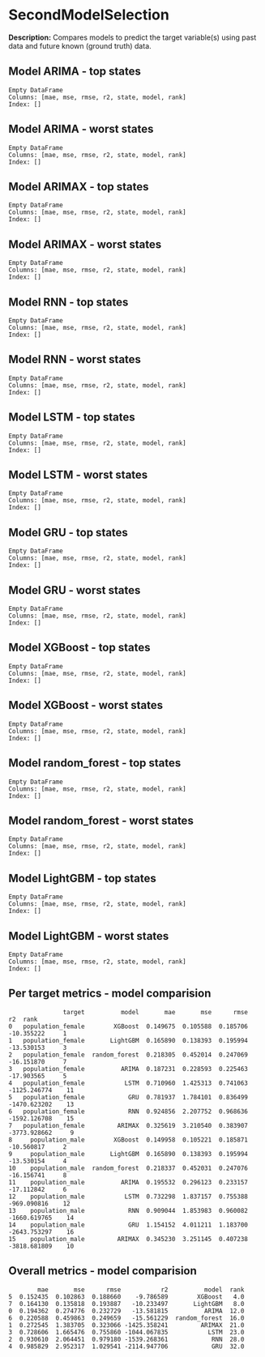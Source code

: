 
# SecondModelSelection

**Description:** Compares models to predict the target variable(s) using past data and future known (ground truth) data.

## Model ARIMA - top states
```
Empty DataFrame
Columns: [mae, mse, rmse, r2, state, model, rank]
Index: []
```


## Model ARIMA - worst states
```
Empty DataFrame
Columns: [mae, mse, rmse, r2, state, model, rank]
Index: []
```


## Model ARIMAX - top states
```
Empty DataFrame
Columns: [mae, mse, rmse, r2, state, model, rank]
Index: []
```


## Model ARIMAX - worst states
```
Empty DataFrame
Columns: [mae, mse, rmse, r2, state, model, rank]
Index: []
```


## Model RNN - top states
```
Empty DataFrame
Columns: [mae, mse, rmse, r2, state, model, rank]
Index: []
```


## Model RNN - worst states
```
Empty DataFrame
Columns: [mae, mse, rmse, r2, state, model, rank]
Index: []
```


## Model LSTM - top states
```
Empty DataFrame
Columns: [mae, mse, rmse, r2, state, model, rank]
Index: []
```


## Model LSTM - worst states
```
Empty DataFrame
Columns: [mae, mse, rmse, r2, state, model, rank]
Index: []
```


## Model GRU - top states
```
Empty DataFrame
Columns: [mae, mse, rmse, r2, state, model, rank]
Index: []
```


## Model GRU - worst states
```
Empty DataFrame
Columns: [mae, mse, rmse, r2, state, model, rank]
Index: []
```


## Model XGBoost - top states
```
Empty DataFrame
Columns: [mae, mse, rmse, r2, state, model, rank]
Index: []
```


## Model XGBoost - worst states
```
Empty DataFrame
Columns: [mae, mse, rmse, r2, state, model, rank]
Index: []
```


## Model random_forest - top states
```
Empty DataFrame
Columns: [mae, mse, rmse, r2, state, model, rank]
Index: []
```


## Model random_forest - worst states
```
Empty DataFrame
Columns: [mae, mse, rmse, r2, state, model, rank]
Index: []
```


## Model LightGBM - top states
```
Empty DataFrame
Columns: [mae, mse, rmse, r2, state, model, rank]
Index: []
```


## Model LightGBM - worst states
```
Empty DataFrame
Columns: [mae, mse, rmse, r2, state, model, rank]
Index: []
```


## Per target metrics - model comparision
```
               target          model       mae       mse      rmse           r2  rank
0   population_female        XGBoost  0.149675  0.105588  0.185706   -10.355222     1
1   population_female       LightGBM  0.165890  0.138393  0.195994   -13.530153     3
2   population_female  random_forest  0.218305  0.452014  0.247069   -16.151870     7
3   population_female          ARIMA  0.187231  0.228593  0.225463   -17.903565     5
4   population_female           LSTM  0.710960  1.425313  0.741063 -1125.246774    11
5   population_female            GRU  0.781937  1.784101  0.836499 -1470.623202    13
6   population_female            RNN  0.924856  2.207752  0.968636 -1592.126708    15
7   population_female         ARIMAX  0.325619  3.210540  0.383907 -3773.928662     9
8     population_male        XGBoost  0.149958  0.105221  0.185871   -10.560817     2
9     population_male       LightGBM  0.165890  0.138393  0.195994   -13.530154     4
10    population_male  random_forest  0.218337  0.452031  0.247076   -16.156741     8
11    population_male          ARIMA  0.195532  0.296123  0.233157   -17.112842     6
12    population_male           LSTM  0.732298  1.837157  0.755388  -969.090816    12
13    population_male            RNN  0.909044  1.853983  0.960082 -1660.619765    14
14    population_male            GRU  1.154152  4.011211  1.183700 -2643.753297    16
15    population_male         ARIMAX  0.345230  3.251145  0.407238 -3818.681809    10
```


## Overall metrics - model comparision
```
        mae       mse      rmse           r2          model  rank
5  0.152435  0.102863  0.188660    -9.786589        XGBoost   4.0
7  0.164130  0.135818  0.193887   -10.233497       LightGBM   8.0
0  0.194362  0.274776  0.232729   -13.581815          ARIMA  12.0
6  0.220588  0.459863  0.249659   -15.561229  random_forest  16.0
1  0.272545  1.383705  0.323066 -1425.358241         ARIMAX  21.0
3  0.728606  1.665476  0.755860 -1044.067835           LSTM  23.0
2  0.930610  2.064451  0.979180 -1539.268361            RNN  28.0
4  0.985829  2.952317  1.029541 -2114.947706            GRU  32.0
```


